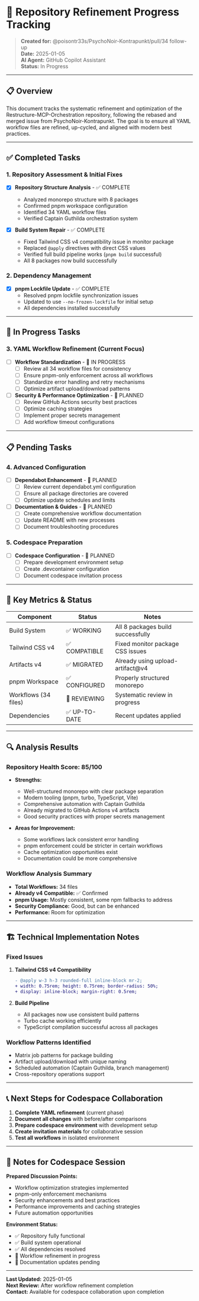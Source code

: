 # 🚀 Repository Refinement Progress Tracking

> **Created for:** @poisontr33s/PsychoNoir-Kontrapunkt/pull/34 follow-up  
> **Date:** 2025-01-05  
> **AI Agent:** GitHub Copilot Assistant  
> **Status:** In Progress

---

## 📋 Overview

This document tracks the systematic refinement and optimization of the Restructure-MCP-Orchestration repository, following the rebased and merged issue from PsychoNoir-Kontrapunkt. The goal is to ensure all YAML workflow files are refined, up-cycled, and aligned with modern best practices.

---

## ✅ Completed Tasks

### 1. Repository Assessment & Initial Fixes
- [x] **Repository Structure Analysis** - ✅ COMPLETE
  - Analyzed monorepo structure with 8 packages
  - Confirmed pnpm workspace configuration
  - Identified 34 YAML workflow files
  - Verified Captain Guthilda orchestration system

- [x] **Build System Repair** - ✅ COMPLETE
  - Fixed Tailwind CSS v4 compatibility issue in monitor package
  - Replaced `@apply` directives with direct CSS values
  - Verified full build pipeline works (`pnpm build` successful)
  - All 8 packages now build successfully

### 2. Dependency Management
- [x] **pnpm Lockfile Update** - ✅ COMPLETE
  - Resolved pnpm lockfile synchronization issues
  - Updated to use `--no-frozen-lockfile` for initial setup
  - All dependencies installed successfully

---

## 🔧 In Progress Tasks

### 3. YAML Workflow Refinement (Current Focus)
- [ ] **Workflow Standardization** - 🔄 IN PROGRESS
  - [ ] Review all 34 workflow files for consistency
  - [ ] Ensure pnpm-only enforcement across all workflows
  - [ ] Standardize error handling and retry mechanisms
  - [ ] Optimize artifact upload/download patterns

- [ ] **Security & Performance Optimization** - 🔄 PLANNED
  - [ ] Review GitHub Actions security best practices
  - [ ] Optimize caching strategies
  - [ ] Implement proper secrets management
  - [ ] Add workflow timeout configurations

---

## 📋 Pending Tasks

### 4. Advanced Configuration
- [ ] **Dependabot Enhancement** - 📅 PLANNED
  - [ ] Review current dependabot.yml configuration
  - [ ] Ensure all package directories are covered
  - [ ] Optimize update schedules and limits

- [ ] **Documentation & Guides** - 📅 PLANNED
  - [ ] Create comprehensive workflow documentation
  - [ ] Update README with new processes
  - [ ] Document troubleshooting procedures

### 5. Codespace Preparation
- [ ] **Codespace Configuration** - 📅 PLANNED
  - [ ] Prepare development environment setup
  - [ ] Create .devcontainer configuration
  - [ ] Document codespace invitation process

---

## 🎯 Key Metrics & Status

| Component | Status | Notes |
|-----------|---------|-------|
| Build System | ✅ WORKING | All 8 packages build successfully |
| Tailwind CSS v4 | ✅ COMPATIBLE | Fixed monitor package CSS issues |
| Artifacts v4 | ✅ MIGRATED | Already using upload-artifact@v4 |
| pnpm Workspace | ✅ CONFIGURED | Properly structured monorepo |
| Workflows (34 files) | 🔄 REVIEWING | Systematic review in progress |
| Dependencies | ✅ UP-TO-DATE | Recent updates applied |

---

## 🔍 Analysis Results

### Repository Health Score: 85/100
- **Strengths:**
  - Well-structured monorepo with clear package separation
  - Modern tooling (pnpm, turbo, TypeScript, Vite)
  - Comprehensive automation with Captain Guthilda
  - Already migrated to GitHub Actions v4 artifacts
  - Good security practices with proper secrets management

- **Areas for Improvement:**
  - Some workflows lack consistent error handling
  - pnpm enforcement could be stricter in certain workflows
  - Cache optimization opportunities exist
  - Documentation could be more comprehensive

### Workflow Analysis Summary
- **Total Workflows:** 34 files
- **Already v4 Compatible:** ✅ Confirmed
- **pnpm Usage:** Mostly consistent, some npm fallbacks to address
- **Security Compliance:** Good, but can be enhanced
- **Performance:** Room for optimization

---

## 🏗️ Technical Implementation Notes

### Fixed Issues
1. **Tailwind CSS v4 Compatibility**
   ```diff
   - @apply w-3 h-3 rounded-full inline-block mr-2;
   + width: 0.75rem; height: 0.75rem; border-radius: 50%; 
   + display: inline-block; margin-right: 0.5rem;
   ```

2. **Build Pipeline**
   - All packages now use consistent build patterns
   - Turbo cache working efficiently
   - TypeScript compilation successful across all packages

### Workflow Patterns Identified
- Matrix job patterns for package building
- Artifact upload/download with unique naming
- Scheduled automation (Captain Guthilda, branch management)
- Cross-repository operations support

---

## 📞 Next Steps for Codespace Collaboration

1. **Complete YAML refinement** (current phase)
2. **Document all changes** with before/after comparisons
3. **Prepare codespace environment** with development setup
4. **Create invitation materials** for collaborative session
5. **Test all workflows** in isolated environment

---

## 📝 Notes for Codespace Session

**Prepared Discussion Points:**
- Workflow optimization strategies implemented
- pnpm-only enforcement mechanisms
- Security enhancements and best practices
- Performance improvements and caching strategies
- Future automation opportunities

**Environment Status:**
- ✅ Repository fully functional
- ✅ Build system operational
- ✅ All dependencies resolved
- 🔄 Workflow refinement in progress
- 📅 Documentation updates pending

---

**Last Updated:** 2025-01-05  
**Next Review:** After workflow refinement completion  
**Contact:** Available for codespace collaboration upon completion